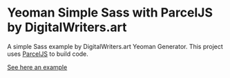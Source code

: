 # Yeoman Simple Sass with ParcelJS by DigitalWriters.art 

A simple Sass example by DigitalWriters.art Yeoman Generator.
This project uses [ParcelJS](https://parceljs.org/docs/) to build code.

[See here an example](https://codepen.io/molavec/pen/LYdzydE)